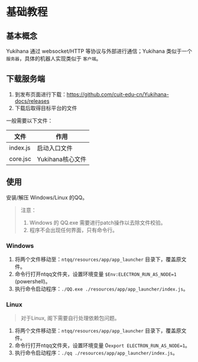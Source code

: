 # 基础教程

## 基本概念

Yukihana 通过 websocket/HTTP 等协议与外部进行通信；Yukihana 类似于一个 `服务器`，具体的机器人实现类似于 `客户端`。

## 下载服务端

1. 到发布页面进行下载：https://github.com/cuit-edu-cn/Yukihana-docs/releases
2. 下载后取得目标平台的文件

一般需要以下文件：

| 文件 | 作用 |
|------|------|
| index.js | 启动入口文件 |
| core.jsc | Yukihana核心文件 |

## 使用

安装/解压 Windows/Linux 的QQ。

> 注意：
> 
> 1. Windows 的 QQ.exe 需要进行patch操作以去除文件校验。
> 2. 程序不会出现任何界面，只有命令行。

### Windows

1. 将两个文件移动至：`ntqq/resources/app/app_launcher` 目录下，覆盖原文件。
2. 命令行打开ntqq文件夹，设置环境变量 `$Env:ELECTRON_RUN_AS_NODE=1` (powershell)。
3. 执行命令启动程序：`./QQ.exe ./resources/app/app_launcher/index.js`。

### Linux

> 对于Linux, 阁下需要自行处理依赖包问题。

1. 将两个文件移动至：`ntqq/resources/app/app_launcher` 目录下，覆盖原文件。
2. 命令行打开ntqq文件夹，设置环境变量 0`export ELECTRON_RUN_AS_NODE=1`。
3. 执行命令启动程序：`./qq ./resources/app/app_launcher/index.js`。

